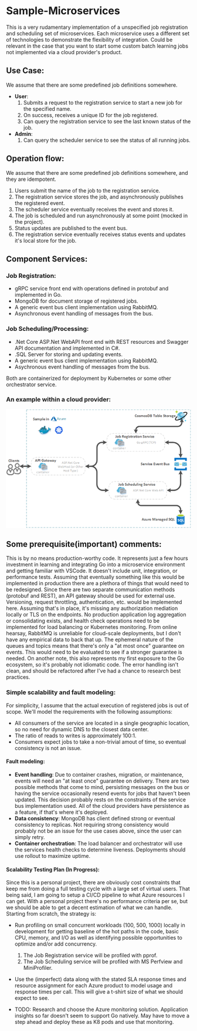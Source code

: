 # Sample-Microservices
This is a very rudamentary implementation of a unspecified job registration and scheduling set of microservices. Each microservice uses a different set of technologies to demonstrate the flexibility of integration. Could be relevant in the case that you want to start some custom batch learning jobs not implemented via a cloud provider's product.

## Use Case:
We assume that there are some predefined job definitions somewhere.

* __User__:
  1. Submits a request to the registration service to start a new job for the specified name.
  2. On success, receives a unique ID for the job registered.
  3. Can query the registration service to see the last known status of the job.
* __Admin__:
  1. Can query the scheduler service to see the status of all running jobs.

## Operation flow:
We assume that there are some predefined job definitions somewhere, and they are idempotent.

1. Users submit the name of the job to the registration service.
2. The registration service stores the job, and asynchronously publishes the registered event.
3. The scheduler service eventually receives the event and stores it.
4. The job is scheduled and run asynchronously at some point (mocked in the project).
5. Status updates are published to the event bus.
6. The registration service eventually receives status events and updates it's local store for the job.

## Component Services:

### Job Registration:
* gRPC service front end with operations defined in protobuf and implemented in Go.
* MongoDB for document storage of registered jobs.
* A generic event bus client implementation using RabbitMQ.
* Asynchronous event handling of messages from the bus.

### Job Scheduling/Processing:
* .Net Core ASP.Net WebAPI front end with REST resources and Swagger API documentation and implemented in C#.
* .SQL Server for storing and updating events.
* A generic event bus client implementation using RabbitMQ.
* Asychronous event handling of messages from the bus.

Both are containerized for deployment by Kubernetes or some other orchestrator service.

### An example within a cloud provider:
![Simple Diagram](https://github.com/marrick66/sample-microservices/blob/master/Microservice.png)

## Some prerequisite(important) comments:
This is by no means production-worthy code. It represents just a few hours investment in learning and integrating Go into a microservice environment and getting familiar with VSCode. It doesn't include unit, integration, or performance tests. Assuming that eventually something like this would be implemented in production there are a plethora of things that would need to be redesigned. Since there are two separate communication methods (protobuf and REST), an API gateway should be used for external use. Versioning, request throttling, authentication, etc. would be implemented here. Assuming that's in place, it's missing any authorization mediation locally or TLS on the endpoints. No production application log aggregation or consolidating exists, and health check operations need to be implemented for load balancing or Kubernetes monitoring. From online hearsay, RabbitMQ is unreliable for cloud-scale deployments, but I don't have any empirical data to back that up. The ephemeral nature of the queues and topics means that there's only a "at most once" guarantee on events. This would need to be evaluated to see if a stronger guarantee is needed. On another note, this also represents my first exposure to the Go ecosystem, so it's probably not idiomatic code. The error handling isn't clean, and should be refactored after I've had a chance to research best practices.

### Simple scalability and fault modeling:
For simplicity, I assume that the actual execution of registered jobs is out of scope. We'll model the requirements with the following assumptions:

* All consumers of the service are located in a single geographic location, so no need for dynamic DNS to the 
closest data center.
* The ratio of reads to writes is approximately 100:1.
* Consumers expect jobs to take a non-trivial amout of time, so eventual consistency is not an issue.

#### Fault modeling:

* __Event handling__: Due to container crashes, migration, or maintenance, events will need an "at least once" guarantee on delivery. There are two possible methods that come to mind, persisting messages on the bus or having the service occasionally resend events for jobs that haven't been updated. This decision probably rests on the constraints of the service bus implementation used. All of the cloud providers have persistence as a feature, if that's where it's deployed.
* __Data consistency__: MongoDB has client defined strong or eventual consistency to replicas. Not requiring strong consistency would probably not be an issue for the use cases above, since the user can simply retry.
* __Container orchestration__: The load balancer and orchestrator will use the services health checks to determine liveness. Deployments should use rollout to maximize uptime.

#### Scalability Testing Plan (In Progress):
Since this is a personal project, there are obviously cost constraints that keep me from doing a full testing cycle with a large set of virtual users.  That being said, I am going to setup a CI/CD pipeline to what Azure resources I can get. With a personal project there's no performance criteria per se, but we should be able to get a decent estimation of what we can handle. Starting from scratch, the strategy is:

* Run profiling on small concurrent workloads (100, 500, 1000) locally in development for getting baseline of the hot paths in the code, basic CPU, memory, and I/O as well as identifying possible opportunities to optimize and/or add concurrency. 
  1. The Job Registration service will be profiled with pprof.
  2. The Job Scheduling service will be profiled with MS Perfview and MiniProfiler.

* Use the (imperfect) data along with the stated SLA response times and resource assignment for each Azure product to model usage and response times per call. This will give a t-shirt size of what we should expect to see.

*  TODO: Research and choose the Azure monitoring solution.  Application insights so far doesn't seem to support Go natively. May have to move a step ahead and deploy these as K8 pods and use that monitoring.